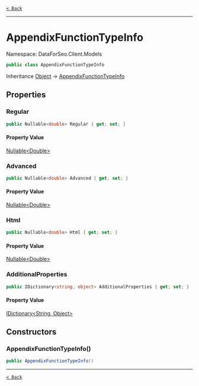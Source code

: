 [`< Back`](./)

---

# AppendixFunctionTypeInfo

Namespace: DataForSeo.Client.Models

```csharp
public class AppendixFunctionTypeInfo
```

Inheritance [Object](https://docs.microsoft.com/en-us/dotnet/api/system.object) → [AppendixFunctionTypeInfo](./dataforseo.client.models.appendixfunctiontypeinfo)

## Properties

### **Regular**

```csharp
public Nullable<double> Regular { get; set; }
```

#### Property Value

[Nullable&lt;Double&gt;](https://docs.microsoft.com/en-us/dotnet/api/system.nullable-1)<br>

### **Advanced**

```csharp
public Nullable<double> Advanced { get; set; }
```

#### Property Value

[Nullable&lt;Double&gt;](https://docs.microsoft.com/en-us/dotnet/api/system.nullable-1)<br>

### **Html**

```csharp
public Nullable<double> Html { get; set; }
```

#### Property Value

[Nullable&lt;Double&gt;](https://docs.microsoft.com/en-us/dotnet/api/system.nullable-1)<br>

### **AdditionalProperties**

```csharp
public IDictionary<string, object> AdditionalProperties { get; set; }
```

#### Property Value

[IDictionary&lt;String, Object&gt;](https://docs.microsoft.com/en-us/dotnet/api/system.collections.generic.idictionary-2)<br>

## Constructors

### **AppendixFunctionTypeInfo()**

```csharp
public AppendixFunctionTypeInfo()
```

---

[`< Back`](./)
